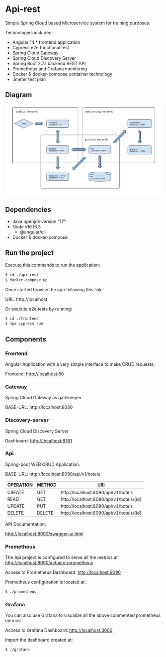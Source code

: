 # Api-rest

Simple Spring Cloud based Microservice system for training purposes.

Technologies included:
 - Angular 14.* frontend application
 - Cypress e2e functional test
 - Spring Cloud Gateway
 - Spring Cloud Discovery Server
 - Spring Boot 2.7.1 backend REST API
 - Prometheus and Grafana monitoring
 - Docker & docker-compose container technology
 - Jmeter test plan

## Diagram

![architecture](rest-api.jpg)

## Dependencies

 - Java openjdk version "17"
 - Node v16.16.3
    - @angular/cli
 - Docker & docker-compose

## Run the project

Execute this commands to run the application: 

```bash
$ cd ./api-rest
$ docker-compose up
```

Once started browse the app following this link:

URL:   http://localhost

Or execute e2e tests by running:

```bash
$ cd ./frontend
$ npx cypress run
```

## Components

### Frontend

Angular Application with a very simple interface to make CRUD requests.

Frontend: [http://localhost:80](http://localhost:80)

### Gateway

Spring Cloud Gateway as gatekeeper

BASE-URL:   http://localhost:8080

### Discovery-server

Spring Cloud Discovery Server

Dashboard: [http://localhost:8761](http://localhost:8761)

### Api

Spring-boot WEB CRUD Application.

BASE-URL:   http://localhost:8090/api/v1/hotels

|OPERATION|METHOD|URI|
|---|---|---|
|CREATE|GET|http://localhost:8090/api/v1/hotels|
|READ|GET|http://localhost:8090/api/v1/hotels/{id}|
|UPDATE|PUT|http://localhost:8090/api/v1/hotels|
|DELETE|DELETE|http://localhost:8090/api/v1/hotels/{id}|

API Documentation:

[http://localhost:8090/swagger-ui.html](http://localhost:8090/swagger-ui.html)

### Prometheus

The Api project is configured to serve all the metrics at [http://localhost:8090/actuator/prometheus](http://localhost:8090/actuator/prometheus)

Access to Prometheus Dashboard: [http://localhost:9090](http://localhost:9090)

Prometheus configuration is located at:

```bash
$ ./prometheus
```

### Grafana

You can also use Grafana to visualize all the above commented prometheus metrics.

Access to Grafana Dashboard: [http://localhost:3000](http://localhost:3000)

Import the dashboard created at:

```bash
$ ./grafana
```
